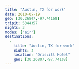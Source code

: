 ```yaml
---
title: "Austin, TX for work"
date: 2010-05-19
geo: [30.26807,-97.74168]
tripit: 5344357
nights: 3
modes: ["air"]
destinations:
  -
    title: "Austin, TX for work"
    nights: 3
    location: "Driskill Hotel"
    geo: [30.26807,-97.74168]
---
```



